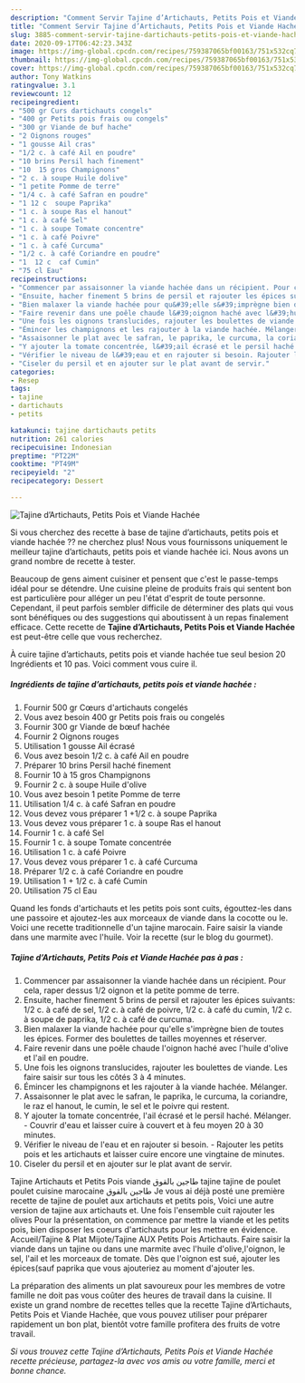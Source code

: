 ```yaml
---
description: "Comment Servir Tajine d’Artichauts, Petits Pois et Viande Hachée"
title: "Comment Servir Tajine d’Artichauts, Petits Pois et Viande Hachée"
slug: 3885-comment-servir-tajine-dartichauts-petits-pois-et-viande-hachee
date: 2020-09-17T06:42:23.343Z
image: https://img-global.cpcdn.com/recipes/759387065bf00163/751x532cq70/tajine-dartichauts-petits-pois-et-viande-hachee-photo-principale-de-la-recette.jpg
thumbnail: https://img-global.cpcdn.com/recipes/759387065bf00163/751x532cq70/tajine-dartichauts-petits-pois-et-viande-hachee-photo-principale-de-la-recette.jpg
cover: https://img-global.cpcdn.com/recipes/759387065bf00163/751x532cq70/tajine-dartichauts-petits-pois-et-viande-hachee-photo-principale-de-la-recette.jpg
author: Tony Watkins
ratingvalue: 3.1
reviewcount: 12
recipeingredient:
- "500 gr Curs dartichauts congels"
- "400 gr Petits pois frais ou congels"
- "300 gr Viande de buf hache"
- "2 Oignons rouges"
- "1 gousse Ail cras"
- "1/2 c. à café Ail en poudre"
- "10 brins Persil hach finement"
- "10  15 gros Champignons"
- "2 c. à soupe Huile dolive"
- "1 petite Pomme de terre"
- "1/4 c. à café Safran en poudre"
- "1 12 c  soupe Paprika"
- "1 c. à soupe Ras el hanout"
- "1 c. à café Sel"
- "1 c. à soupe Tomate concentre"
- "1 c. à café Poivre"
- "1 c. à café Curcuma"
- "1/2 c. à café Coriandre en poudre"
- "1  12 c  caf Cumin"
- "75 cl Eau"
recipeinstructions:
- "Commencer par assaisonner la viande hachée dans un récipient. Pour cela, raper dessus 1/2 oignon et la petite pomme de terre."
- "Ensuite, hacher finement 5 brins de persil et rajouter les épices suivants: 1/2 c. à café de sel, 1/2 c. à café de poivre, 1/2 c. à café du cumin, 1/2 c. à soupe de paprika, 1/2 c. à café de curcuma."
- "Bien malaxer la viande hachée pour qu&#39;elle s&#39;imprègne bien de toutes les épices. Former des boulettes de tailles moyennes et réserver."
- "Faire revenir dans une poêle chaude l&#39;oignon haché avec l&#39;huile d&#39;olive et l&#39;ail en poudre."
- "Une fois les oignons translucides, rajouter les boulettes de viande. Les faire saisir sur tous les côtés 3 à 4 minutes."
- "Émincer les champignons et les rajouter à la viande hachée. Mélanger."
- "Assaisonner le plat avec le safran, le paprika, le curcuma, la coriandre, le raz el hanout, le cumin, le sel et le poivre qui restent."
- "Y ajouter la tomate concentrée, l&#39;ail écrasé et le persil haché. Mélanger. Couvrir d&#39;eau et laisser cuire à couvert et à feu moyen 20 à 30 minutes."
- "Vérifier le niveau de l&#39;eau et en rajouter si besoin. Rajouter les petits pois et les artichauts et laisser cuire encore une vingtaine de minutes."
- "Ciseler du persil et en ajouter sur le plat avant de servir."
categories:
- Resep
tags:
- tajine
- dartichauts
- petits

katakunci: tajine dartichauts petits 
nutrition: 261 calories
recipecuisine: Indonesian
preptime: "PT22M"
cooktime: "PT49M"
recipeyield: "2"
recipecategory: Dessert

---
```



![Tajine d’Artichauts, Petits Pois et Viande Hachée](https://img-global.cpcdn.com/recipes/759387065bf00163/751x532cq70/tajine-dartichauts-petits-pois-et-viande-hachee-photo-principale-de-la-recette.jpg)

Si vous cherchez des recette à base de tajine d’artichauts, petits pois et viande hachée ?? ne cherchez plus! Nous vous fournissons uniquement le meilleur tajine d’artichauts, petits pois et viande hachée ici. Nous avons un grand nombre de recette à tester.

Beaucoup de gens aiment cuisiner et pensent que c'est le passe-temps idéal pour se détendre. Une cuisine pleine de produits frais qui sentent bon est particulière pour alléger un peu l'état d'esprit de toute personne. Cependant, il peut parfois sembler difficile de déterminer des plats qui vous sont bénéfiques ou des suggestions qui aboutissent à un repas finalement efficace. Cette recette de <strong> Tajine d’Artichauts, Petits Pois et Viande Hachée </strong> est peut-être celle que vous recherchez.

<!--inarticleads1-->

À cuire tajine d’artichauts, petits pois et viande hachée tue seul besion 20 Ingrédients et 10 pas. Voici comment vous cuire il.

##### Ingrédients de tajine d’artichauts, petits pois et viande hachée :

1. Fournir 500 gr Cœurs d&#39;artichauts congelés
1. Vous avez besoin 400 gr Petits pois frais ou congelés
1. Fournir 300 gr Viande de bœuf hachée
1. Fournir 2 Oignons rouges
1. Utilisation 1 gousse Ail écrasé
1. Vous avez besoin 1/2 c. à café Ail en poudre
1. Préparer 10 brins Persil haché finement
1. Fournir 10 à 15 gros Champignons
1. Fournir 2 c. à soupe Huile d&#39;olive
1. Vous avez besoin 1 petite Pomme de terre
1. Utilisation 1/4 c. à café Safran en poudre
1. Vous devez vous préparer 1 +1/2 c. à soupe Paprika
1. Vous devez vous préparer 1 c. à soupe Ras el hanout
1. Fournir 1 c. à café Sel
1. Fournir 1 c. à soupe Tomate concentrée
1. Utilisation 1 c. à café Poivre
1. Vous devez vous préparer 1 c. à café Curcuma
1. Préparer 1/2 c. à café Coriandre en poudre
1. Utilisation 1 + 1/2 c. à café Cumin
1. Utilisation 75 cl Eau


Quand les fonds d&#39;artichauts et les petits pois sont cuits, égouttez-les dans une passoire et ajoutez-les aux morceaux de viande dans la cocotte ou le. Voici une recette traditionnelle d&#39;un tajine marocain. Faire saisir la viande dans une marmite avec l&#39;huile. Voir la recette (sur le blog du gourmet). 

<!--inarticleads2-->

##### Tajine d’Artichauts, Petits Pois et Viande Hachée pas à pas :

1. Commencer par assaisonner la viande hachée dans un récipient. Pour cela, raper dessus 1/2 oignon et la petite pomme de terre.
1. Ensuite, hacher finement 5 brins de persil et rajouter les épices suivants: 1/2 c. à café de sel, 1/2 c. à café de poivre, 1/2 c. à café du cumin, 1/2 c. à soupe de paprika, 1/2 c. à café de curcuma.
1. Bien malaxer la viande hachée pour qu&#39;elle s&#39;imprègne bien de toutes les épices. Former des boulettes de tailles moyennes et réserver.
1. Faire revenir dans une poêle chaude l&#39;oignon haché avec l&#39;huile d&#39;olive et l&#39;ail en poudre.
1. Une fois les oignons translucides, rajouter les boulettes de viande. Les faire saisir sur tous les côtés 3 à 4 minutes.
1. Émincer les champignons et les rajouter à la viande hachée. Mélanger.
1. Assaisonner le plat avec le safran, le paprika, le curcuma, la coriandre, le raz el hanout, le cumin, le sel et le poivre qui restent.
1. Y ajouter la tomate concentrée, l&#39;ail écrasé et le persil haché. Mélanger. - Couvrir d&#39;eau et laisser cuire à couvert et à feu moyen 20 à 30 minutes.
1. Vérifier le niveau de l&#39;eau et en rajouter si besoin. - Rajouter les petits pois et les artichauts et laisser cuire encore une vingtaine de minutes.
1. Ciseler du persil et en ajouter sur le plat avant de servir.


Tajine Artichauts et Petits Pois viande طاجين بالقوق tajine tajine de poulet poulet cuisine marocaine طاجين بالقوق Je vous ai déjà posté une première recette de tajine de poulet aux artichauts et petits pois, Voici une autre version de tajine aux artichauts et. Une fois l&#39;ensemble cuit rajouter les olives Pour la présentation, on commence par mettre la viande et les petits pois, bien disposer les coeurs d&#39;artichauts pour les mettre en évidence. Accueil/Tajine &amp; Plat Mijote/Tajine AUX Petits Pois Artichauts. Faire saisir la viande dans un tajine ou dans une marmite avec l&#39;huile d&#39;olive,l&#39;oignon, le sel, l&#39;ail et les morceaux de tomate. Dès que l&#39;oignon est sué, ajouter les épices(sauf paprika que vous ajouteriez au moment d&#39;ajouter les. 

<!--inarticleads1-->

<p>
La préparation des aliments un plat savoureux pour les membres de votre famille ne doit pas vous coûter des heures de travail dans la cuisine. Il existe un grand nombre de recettes telles que la recette Tajine d’Artichauts, Petits Pois et Viande Hachée, que vous pouvez utiliser pour préparer rapidement un bon plat, bientôt votre famille profitera des fruits de votre travail.
</p>

<p>
<i>Si vous trouvez cette Tajine d’Artichauts, Petits Pois et Viande Hachée recette précieuse, partagez-la avec vos amis ou votre famille, merci et bonne chance.</i>
</p>
